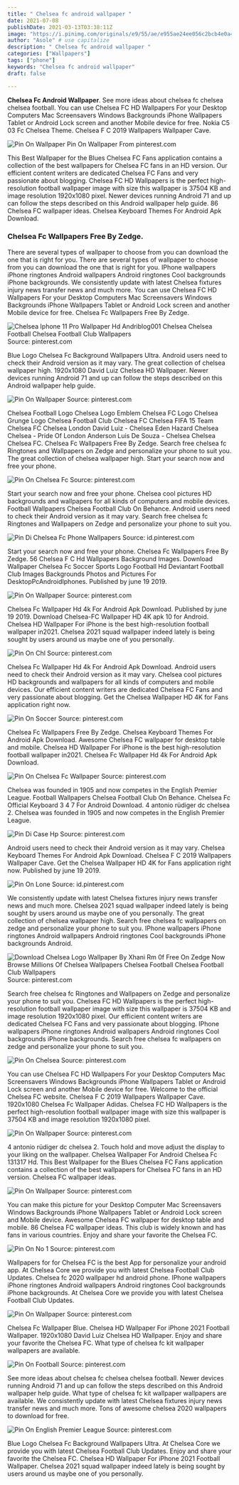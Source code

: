 ```yaml
---
title: " Chelsea fc android wallpaper "
date: 2021-07-08
publishDate: 2021-03-13T03:38:11Z
image: "https://i.pinimg.com/originals/e9/55/ae/e955ae24ee056c2bcb4e0a461f0df671.jpg"
author: "Asole" # use capitalize
description: " Chelsea fc android wallpaper "
categories: ["Wallpapers"]
tags: ["phone"]
keywords: "Chelsea fc android wallpaper"
draft: false

---
```



**Chelsea Fc Android Wallpaper**. See more ideas about chelsea fc chelsea chelsea football. You can use Chelsea FC HD Wallpapers For your Desktop Computers Mac Screensavers Windows Backgrounds iPhone Wallpapers Tablet or Android Lock screen and another Mobile device for free. Nokia C5 03 Fc Chelsea Theme. Chelsea F C 2019 Wallpapers Wallpaper Cave.

![Pin On Wallpaper](https://i.pinimg.com/originals/c2/18/0e/c2180e553b814b72fab46ab2f30b8d7c.jpg "Pin On Wallpaper")
Pin On Wallpaper From pinterest.com


This Best Wallpaper for the Blues Chelsea FC Fans application contains a collection of the best wallpapers for Chelsea FC fans in an HD version. Our efficient content writers are dedicated Chelsea FC Fans and very passionate about blogging. Chelsea FC HD Wallpapers is the perfect high-resolution football wallpaper image with size this wallpaper is 37504 KB and image resolution 1920x1080 pixel. Newer devices running Android 71 and up can follow the steps described on this Android wallpaper help guide. 86 Chelsea FC wallpaper ideas. Chelsea Keyboard Themes For Android Apk Download.

### Chelsea Fc Wallpapers Free By Zedge.

There are several types of wallpaper to choose from you can download the one that is right for you. There are several types of wallpaper to choose from you can download the one that is right for you. IPhone wallpapers iPhone ringtones Android wallpapers Android ringtones Cool backgrounds iPhone backgrounds. We consistently update with latest Chelsea fixtures injury news transfer news and much more. You can use Chelsea FC HD Wallpapers For your Desktop Computers Mac Screensavers Windows Backgrounds iPhone Wallpapers Tablet or Android Lock screen and another Mobile device for free. Chelsea Fc Wallpapers Free By Zedge.


![Chelsea Iphone 11 Pro Wallpaper Hd Andriblog001 Chelsea Chelsea Football Chelsea Football Club Wallpapers](https://i.pinimg.com/originals/35/bb/ca/35bbca929d48c5eccac9195cff5e325c.jpg "Chelsea Iphone 11 Pro Wallpaper Hd Andriblog001 Chelsea Chelsea Football Chelsea Football Club Wallpapers")
Source: pinterest.com

Blue Logo Chelsea Fc Background Wallpapers Ultra. Android users need to check their Android version as it may vary. The great collection of chelsea wallpaper high. 1920x1080 David Luiz Chelsea HD Wallpaper. Newer devices running Android 71 and up can follow the steps described on this Android wallpaper help guide.

![Pin On Wallpaper](https://i.pinimg.com/originals/62/94/22/6294227994c0b9686afccfb2af63b844.jpg "Pin On Wallpaper")
Source: pinterest.com

Chelsea Football Logo Chelsea Logo Emblem Chelsea FC Logo Chelsea Grunge Logo Chelsea Football Club Chelsea FC Chelsea FIFA 15 Team Chelsea FC Chelsea London David Luiz - Chelsea Eden Hazard Chelsea Chelsea - Pride Of London Anderson Luis De Souza - Chelsea Chelsea Chelsea FC. Chelsea Fc Wallpapers Free By Zedge. Search free chelsea fc Ringtones and Wallpapers on Zedge and personalize your phone to suit you. The great collection of chelsea wallpaper high. Start your search now and free your phone.

![Pin On Chelsea Fc](https://i.pinimg.com/originals/1d/14/f3/1d14f37c8047758a46100cdaca46d794.jpg "Pin On Chelsea Fc")
Source: pinterest.com

Start your search now and free your phone. Chelsea cool pictures HD backgrounds and wallpapers for all kinds of computers and mobile devices. Football Wallpapers Chelsea Football Club On Behance. Android users need to check their Android version as it may vary. Search free chelsea fc Ringtones and Wallpapers on Zedge and personalize your phone to suit you.

![Pin Di Chelsea Fc Phone Wallpapers](https://i.pinimg.com/originals/6e/0a/7a/6e0a7a0f4e98aa7339a7534d0656ff31.jpg "Pin Di Chelsea Fc Phone Wallpapers")
Source: id.pinterest.com

Start your search now and free your phone. Chelsea Fc Wallpapers Free By Zedge. 56 Chelsea F C Hd Wallpapers Background Images. Download Wallpaper Chelsea Fc Soccer Sports Logo Football Hd Deviantart Football Club Images Backgrounds Photos and Pictures For DesktopPcAndroidIphones. Published by june 19 2019.

![Pin On Wallpaper](https://i.pinimg.com/originals/1a/04/48/1a04485ac2e9624b0d486f97f0c8b848.jpg "Pin On Wallpaper")
Source: pinterest.com

Chelsea Fc Wallpaper Hd 4k For Android Apk Download. Published by june 19 2019. Download Chelsea-FC Wallpaper HD 4K apk 10 for Android. Chelsea HD Wallpaper For iPhone is the best high-resolution football wallpaper in2021. Chelsea 2021 squad wallpaper indeed lately is being sought by users around us maybe one of you personally.

![Pin On Chl](https://i.pinimg.com/originals/f6/15/16/f61516571a3183a45ea1bd7e63412db1.jpg "Pin On Chl")
Source: pinterest.com

Chelsea Fc Wallpaper Hd 4k For Android Apk Download. Android users need to check their Android version as it may vary. Chelsea cool pictures HD backgrounds and wallpapers for all kinds of computers and mobile devices. Our efficient content writers are dedicated Chelsea FC Fans and very passionate about blogging. Get the Chelsea Wallpaper HD 4K for Fans application right now.

![Pin On Soccer](https://i.pinimg.com/736x/85/e7/5c/85e75c1d8e922c8c108ea27e77803f98.jpg "Pin On Soccer")
Source: pinterest.com

Chelsea Fc Wallpapers Free By Zedge. Chelsea Keyboard Themes For Android Apk Download. Awesome Chelsea FC wallpaper for desktop table and mobile. Chelsea HD Wallpaper For iPhone is the best high-resolution football wallpaper in2021. Chelsea Fc Wallpaper Hd 4k For Android Apk Download.

![Pin On Chelsea Fc Wallpaper](https://i.pinimg.com/originals/89/f9/2a/89f92aebce00622d66596621b5a0eec4.jpg "Pin On Chelsea Fc Wallpaper")
Source: pinterest.com

Chelsea was founded in 1905 and now competes in the English Premier League. Football Wallpapers Chelsea Football Club On Behance. Chelsea Fc Official Keyboard 3 4 7 For Android Download. 4 antonio rüdiger dc chelsea 2. Chelsea was founded in 1905 and now competes in the English Premier League.

![Pin Di Case Hp](https://i.pinimg.com/originals/fd/d6/e1/fdd6e1e1226086cb4d103f990407cc74.jpg "Pin Di Case Hp")
Source: pinterest.com

Android users need to check their Android version as it may vary. Chelsea Keyboard Themes For Android Apk Download. Chelsea F C 2019 Wallpapers Wallpaper Cave. Get the Chelsea Wallpaper HD 4K for Fans application right now. Published by june 19 2019.

![Pin On Lone](https://i.pinimg.com/originals/4b/d2/78/4bd278adef6ecff8d0b6b027e94db50e.jpg "Pin On Lone")
Source: id.pinterest.com

We consistently update with latest Chelsea fixtures injury news transfer news and much more. Chelsea 2021 squad wallpaper indeed lately is being sought by users around us maybe one of you personally. The great collection of chelsea wallpaper high. Search free chelsea fc wallpapers on zedge and personalize your phone to suit you. IPhone wallpapers iPhone ringtones Android wallpapers Android ringtones Cool backgrounds iPhone backgrounds Android.

![Download Chelsea Logo Wallpaper By Xhani Rm 0f Free On Zedge Now Browse Millions Of Chelsea Wallpapers Chelsea Football Chelsea Football Club Wallpapers](https://i.pinimg.com/736x/6f/35/60/6f356005f380bc6f1bfced801ac2c47c.jpg "Download Chelsea Logo Wallpaper By Xhani Rm 0f Free On Zedge Now Browse Millions Of Chelsea Wallpapers Chelsea Football Chelsea Football Club Wallpapers")
Source: pinterest.com

Search free chelsea fc Ringtones and Wallpapers on Zedge and personalize your phone to suit you. Chelsea FC HD Wallpapers is the perfect high-resolution football wallpaper image with size this wallpaper is 37504 KB and image resolution 1920x1080 pixel. Our efficient content writers are dedicated Chelsea FC Fans and very passionate about blogging. IPhone wallpapers iPhone ringtones Android wallpapers Android ringtones Cool backgrounds iPhone backgrounds. Search free chelsea fc wallpapers on zedge and personalize your phone to suit you.

![Pin On Chelsea](https://i.pinimg.com/originals/eb/5d/06/eb5d06fe7fcfa58b09a4d3dfe1eb6dd6.jpg "Pin On Chelsea")
Source: pinterest.com

You can use Chelsea FC HD Wallpapers For your Desktop Computers Mac Screensavers Windows Backgrounds iPhone Wallpapers Tablet or Android Lock screen and another Mobile device for free. Welcome to the official Chelsea FC website. Chelsea F C 2019 Wallpapers Wallpaper Cave. 1920x1080 Chelsea Fc Wallpaper Adidas. Chelsea FC HD Wallpapers is the perfect high-resolution football wallpaper image with size this wallpaper is 37504 KB and image resolution 1920x1080 pixel.

![Pin On Wallpaper](https://i.pinimg.com/originals/c2/18/0e/c2180e553b814b72fab46ab2f30b8d7c.jpg "Pin On Wallpaper")
Source: pinterest.com

4 antonio rüdiger dc chelsea 2. Touch hold and move adjust the display to your liking on the wallpaper. Chelsea Wallpaper For Android Chelsea Fc 131317 Hd. This Best Wallpaper for the Blues Chelsea FC Fans application contains a collection of the best wallpapers for Chelsea FC fans in an HD version. Chelsea FC wallpaper ideas.

![Pin On Wallpaper](https://i.pinimg.com/originals/3c/f2/8c/3cf28cc8ca8669485c0bb5a3d718443c.jpg "Pin On Wallpaper")
Source: pinterest.com

You can make this picture for your Desktop Computer Mac Screensavers Windows Backgrounds iPhone Wallpapers Tablet or Android Lock screen and Mobile device. Awesome Chelsea FC wallpaper for desktop table and mobile. 86 Chelsea FC wallpaper ideas. This club is widely known and has fans in various countries. Enjoy and share your favorite the Chelsea FC.

![Pin On No 1](https://i.pinimg.com/originals/e4/27/47/e42747a27ff74ef3d68cdcf78a5be730.jpg "Pin On No 1")
Source: pinterest.com

Wallpapers for for Chelsea FC is the best App for personalize your android app. At Chelsea Core we provide you with latest Chelsea Football Club Updates. Chelsea fc 2020 wallpaper hd android phone. IPhone wallpapers iPhone ringtones Android wallpapers Android ringtones Cool backgrounds iPhone backgrounds. At Chelsea Core we provide you with latest Chelsea Football Club Updates.

![Pin On Wallpaper](https://i.pinimg.com/originals/52/e3/de/52e3de3c643a07071abeae013e1719a0.jpg "Pin On Wallpaper")
Source: pinterest.com

Chelsea Fc Wallpaper Blue. Chelsea HD Wallpaper For iPhone 2021 Football Wallpaper. 1920x1080 David Luiz Chelsea HD Wallpaper. Enjoy and share your favorite the Chelsea FC. What type of chelsea fc kit wallpaper wallpapers are available.

![Pin On Football](https://i.pinimg.com/736x/d6/f2/5a/d6f25ab914480f5e8a13e3a3c5e4e18d.jpg "Pin On Football")
Source: pinterest.com

See more ideas about chelsea fc chelsea chelsea football. Newer devices running Android 71 and up can follow the steps described on this Android wallpaper help guide. What type of chelsea fc kit wallpaper wallpapers are available. We consistently update with latest Chelsea fixtures injury news transfer news and much more. Tons of awesome chelsea 2020 wallpapers to download for free.

![Pin On English Premier League](https://i.pinimg.com/originals/e9/55/ae/e955ae24ee056c2bcb4e0a461f0df671.jpg "Pin On English Premier League")
Source: pinterest.com

Blue Logo Chelsea Fc Background Wallpapers Ultra. At Chelsea Core we provide you with latest Chelsea Football Club Updates. Enjoy and share your favorite the Chelsea FC. Chelsea HD Wallpaper For iPhone 2021 Football Wallpaper. Chelsea 2021 squad wallpaper indeed lately is being sought by users around us maybe one of you personally.

